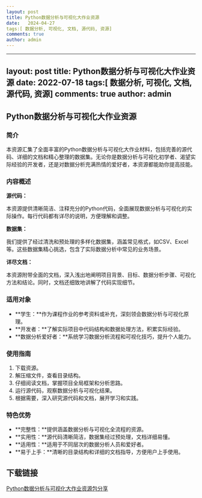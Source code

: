 ```yaml
---
layout: post
title: Python数据分析与可视化大作业资源
date:   2024-04-27
tags:[ 数据分析, 可视化, 文档, 源代码, 资源]
comments: true
author: admin
---
```

---
layout: post
title: Python数据分析与可视化大作业资源
date:   2022-07-18
tags:[ 数据分析, 可视化, 文档, 源代码, 资源]
comments: true
author: admin
---
## Python数据分析与可视化大作业资源

### 简介

本资源汇集了全面丰富的Python数据分析与可视化大作业材料，包括完善的源代码、详细的文档和精心整理的数据集。无论你是数据分析与可视化初学者、渴望实际经验的开发者，还是对数据分析充满热情的爱好者，本资源都能助你提高技能。

### 内容概述

**源代码：**

本资源提供清晰简洁、注释充分的Python代码，全面展现数据分析与可视化的实际操作。每行代码都有详尽的说明，方便理解和调整。

**数据集：**

我们提供了经过清洗和预处理的多样化数据集，涵盖常见格式，如CSV、Excel等。这些数据集精心挑选，包含了实际数据分析中常见的业务场景。

**详尽文档：**

本资源附带全面的文档，深入浅出地阐明项目背景、目标、数据分析步骤、可视化方法和结论。同时，文档还细致地讲解了代码实现细节。

### 适用对象

* **学生：**作为课程作业的参考资料或补充，深刻领会数据分析与可视化原理。
* **开发者：**了解实际项目中代码结构和数据处理方法，积累实际经验。
* **数据分析爱好者：**系统学习数据分析流程和可视化技巧，提升个人能力。

### 使用指南

1. 下载资源。
2. 解压缩文件，查看目录结构。
3. 仔细阅读文档，掌握项目全局框架和分析思路。
4. 运行源代码，观察数据分析与可视化结果。
5. 根据需要，深入研究源代码和文档，展开学习和实践。

### 特色优势

* **完整性：**提供涵盖数据分析与可视化全流程的资源。
* **实用性：**源代码清晰简洁，数据集经过预处理，文档详细易懂。
* **适用性：**适用于不同层次的数据分析人员和爱好者。
* **易于上手：**清晰的目录结构和详细的文档指导，方便用户上手使用。

## 下载链接

[Python数据分析与可视化大作业资源包分享](https://pan.quark.cn/s/7507d1eab2f1)